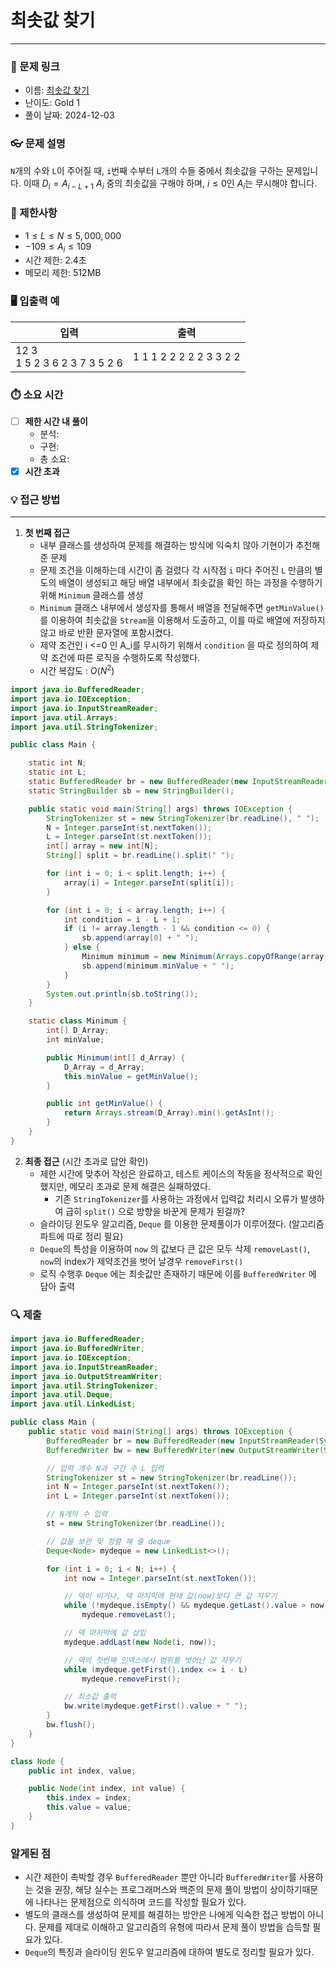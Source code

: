 # 최솟값 찾기

---

### 📌 문제 링크

- 이름: [최솟값 찾기](https://www.acmicpc.net/problem/11003)
- 난이도: Gold 1
- 풀이 날짜: 2024-12-03

### 👓 문제 설명

`N`개의 수와 `L`이 주어질 때, `i`번째 수부터 `L`개의 수들 중에서 최솟값을 구하는 문제입니다. 이때 $D_i = A_{i-L+1} ~ A_i$ 중의 최솟값을 구해야 하며, $i ≤ 0$인 $A_i$는 무시해야 합니다.

### 🚫 제한사항

- $1 ≤ L ≤ N ≤ 5,000,000$
- $-109 ≤ A_i ≤ 109$
- 시간 제한: 2.4초
- 메모리 제한: 512MB

### 🖥️ 입출력 예

| 입력                              | 출력                      |
|---------------------------------|-------------------------|
| 12 3<br>1 5 2 3 6 2 3 7 3 5 2 6 | 1 1 1 2 2 2 2 2 3 3 2 2 |

### ⏱️ 소요 시간

* [ ] **제한 시간 내 풀이**
    - 분석:
    - 구현:
    - 총 소요:
* [x] **시간 초과**

### 💡 접근 방법

---

1. **첫 번째 접근**
    - 내부 클래스를 생성하여 문제를 해결하는 방식에 익숙치 않아 기현이가 추천해준 문제
    - 문제 조건을 이해하는데 시간이 좀 걸렸다 각 시작점 `i` 마다 주어진 `L` 만큼의 별도의 배열이 생성되고 해당 배열 내부에서 최솟값을 확인 하는 과정을 수행하기 위해 `Minimum` 클래스를 생성
    - `Minimum` 클래스 내부에서 생성자를 통해서 배열을 전달해주면 `getMinValue()` 를 이용하여 최솟값을 `Stream`을 이용해서 도출하고, 이를 따로 배열에 저장하지 않고 바로 반환
      문자열에 포함시켰다.
    - 제약 조건인 i <=0 인 A_i를 무시하기 위해서 `condition` 을 따로 정의하여 제약 조건에 따른 로직을 수행하도록 작성했다.
    - 시간 복잡도 : $O(N^2)$

```java
import java.io.BufferedReader;
import java.io.IOException;
import java.io.InputStreamReader;
import java.util.Arrays;
import java.util.StringTokenizer;

public class Main {

	static int N;
	static int L;
	static BufferedReader br = new BufferedReader(new InputStreamReader(System.in));
	static StringBuilder sb = new StringBuilder();

	public static void main(String[] args) throws IOException {
		StringTokenizer st = new StringTokenizer(br.readLine(), " ");
		N = Integer.parseInt(st.nextToken());
		L = Integer.parseInt(st.nextToken());
		int[] array = new int[N];
		String[] split = br.readLine().split(" ");

		for (int i = 0; i < split.length; i++) {
			array[i] = Integer.parseInt(split[i]);
		}

		for (int i = 0; i < array.length; i++) {
			int condition = i - L + 1;
			if (i != array.length - 1 && condition <= 0) {
				sb.append(array[0] + " ");
			} else {
				Minimum minimum = new Minimum(Arrays.copyOfRange(array, condition, i + 1));
				sb.append(minimum.minValue + " ");
			}
		}
		System.out.println(sb.toString());
	}

	static class Minimum {
		int[] D_Array;
		int minValue;

		public Minimum(int[] d_Array) {
			D_Array = d_Array;
			this.minValue = getMinValue();
		}

		public int getMinValue() {
			return Arrays.stream(D_Array).min().getAsInt();
		}
	}
}

```

2. **최종 접근** (시간 초과로 답안 확인)
    - 제한 시간에 맞추어 작성은 완료하고, 테스트 케이스의 작동을 정삭적으로 확인 했지만, 메모리 초과로 문제 해결은 실패하였다.
        - 기존 `StringTokenizer`를 사용하는 과정에서 입력값 처리시 오류가 발생하여 급히 `split()` 으로 방향을 바꾼게 문제가 된걸까?
    - 슬라이딩 윈도우 알고리즘, `Deque` 를 이용한 문제풀이가 이루어졌다. (알고리즘 파트에 따로 정리 필요)
    - `Deque`의 특성을 이용하여 `now` 의 값보다 큰 값은 모두 삭제 `removeLast()`, `now`의 index가 제약조건을 벗어 날경우 `removeFirst()`
    - 로직 수행후 `Deque` 에는 최솟값만 존재하기 때문에 이를 `BufferedWriter` 에 담아 출력

### 🔍 제출

```java
import java.io.BufferedReader;
import java.io.BufferedWriter;
import java.io.IOException;
import java.io.InputStreamReader;
import java.io.OutputStreamWriter;
import java.util.StringTokenizer;
import java.util.Deque;
import java.util.LinkedList;

public class Main {
	public static void main(String[] args) throws IOException {
		BufferedReader br = new BufferedReader(new InputStreamReader(System.in));
		BufferedWriter bw = new BufferedWriter(new OutputStreamWriter(System.out));

		// 입력 개수 N과 구간 수 L 입력
		StringTokenizer st = new StringTokenizer(br.readLine());
		int N = Integer.parseInt(st.nextToken());
		int L = Integer.parseInt(st.nextToken());

		// N개의 수 입력
		st = new StringTokenizer(br.readLine());

		// 값을 보관 및 정렬 해 줄 deque
		Deque<Node> mydeque = new LinkedList<>();

		for (int i = 0; i < N; i++) {
			int now = Integer.parseInt(st.nextToken());

			// 덱이 비거나, 덱 마지막에 현재 값(now)보다 큰 값 지우기
			while (!mydeque.isEmpty() && mydeque.getLast().value > now)
				mydeque.removeLast();

			// 덱 마지막에 값 삽입
			mydeque.addLast(new Node(i, now));

			// 덱의 첫번째 인덱스에서 범위를 벗어난 값 지우기
			while (mydeque.getFirst().index <= i - L)
				mydeque.removeFirst();

			// 최소값 출력
			bw.write(mydeque.getFirst().value + " ");
		}
		bw.flush();
	}
}

class Node {
	public int index, value;

	public Node(int index, int value) {
		this.index = index;
		this.value = value;
	}
}

```

### 알게된 점

- 시간 제한이 촉박할 경우 `BufferedReader` 뿐만 아니라 `BufferedWriter`를 사용하는 것을 권장, 해당 실수는 프로그래머스와 백준의 문제 풀이 방법이 상이하기때문에 나타나는 문제점으로 의식하며 코드를
  작성할 필요가 있다.
- 별도의 클래스를 생성하여 문제를 해결하는 방안은 나에게 익숙한 접근 방법이 아니다. 문제를 제대로 이해하고 알고리즘의 유형에 따라서 문제 풀이 방법을 습득할 필요가 있다.
- `Deque`의 특징과 슬라이딩 윈도우 알고리즘에 대하여 별도로 정리할 필요가 있다.

